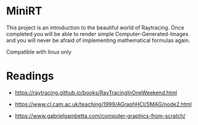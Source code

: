 # MiniRT
This project is an introduction to the beautiful world of Raytracing.
Once completed you will be able to render simple Computer-Generated-Images and you
will never be afraid of implementing mathematical formulas again.

Compatible with linux only

# Readings

- https://raytracing.github.io/books/RayTracingInOneWeekend.html

- https://www.cl.cam.ac.uk/teaching/1999/AGraphHCI/SMAG/node2.html

- https://www.gabrielgambetta.com/computer-graphics-from-scratch/
